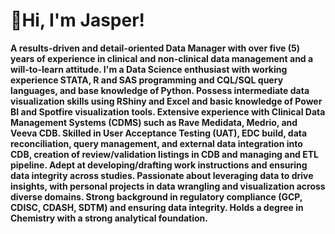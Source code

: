 # 👋Hi, I'm Jasper!

**A results-driven and detail-oriented Data Manager with over five (5) years of experience in clinical and non-clinical data management and a will-to-learn attitude. I'm a Data Science enthusiast with working experience STATA, R and SAS programming and CQL/SQL query languages, and base knowledge of Python. Possess intermediate data visualization skills using RShiny and Excel and basic knowledge of Power BI and Spotfire visualization tools. Extensive experience with Clinical Data Management Systems (CDMS) such as Rave Medidata, Medrio, and Veeva CDB. Skilled in User Acceptance Testing (UAT), EDC build, data reconciliation, query management, and external data integration into CDB, creation of review/validation listings in CDB and managing and ETL pipeline. Adept at developing/drafting work instructions and ensuring data integrity across studies. Passionate about leveraging data to drive insights, with personal projects in data wrangling and visualization across diverse domains. Strong background in regulatory compliance (GCP, CDISC, CDASH, SDTM) and ensuring data integrity. Holds a degree in Chemistry with a strong analytical foundation.**

